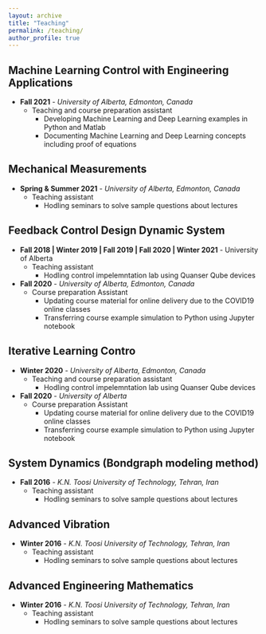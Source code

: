 ```yaml
---
layout: archive
title: "Teaching"
permalink: /teaching/
author_profile: true
---
```


## Machine Learning Control with Engineering Applications 
* **Fall 2021** - _University of Alberta, Edmonton, Canada_
    * Teaching and course preparation assistant
        * Developing Machine Learning and Deep Learning examples in Python and Matlab
        * Documenting Machine Learning and Deep Learning concepts including proof of equations

## Mechanical Measurements
* **Spring & Summer 2021** - _University of Alberta, Edmonton, Canada_
    * Teaching assistant
        * Hodling seminars to solve sample questions about lectures



## Feedback Control Design Dynamic System
* **Fall 2018 &#124; Winter 2019 &#124; Fall 2019 &#124; Fall 2020 &#124; Winter 2021** - University of Alberta
    * Teaching assistant
        * Hodling control impelemntation lab using Quanser Qube devices
* **Fall 2020** - _University of Alberta, Edmonton, Canada_
    * Course preparation Assistant
        * Updating course material for online delivery due to the COVID19 online classes
        * Transferring course example simulation to Python using Jupyter notebook


## Iterative Learning Contro
* **Winter 2020** - _University of Alberta, Edmonton, Canada_
    * Teaching and course preparation assistant 
        * Hodling control impelemntation lab using Quanser Qube devices
* **Fall 2020** - _University of Alberta_
    * Course preparation Assistant
        * Updating course material for online delivery due to the COVID19 online classes
        * Transferring course example simulation to Python using Jupyter notebook


## System Dynamics (Bondgraph modeling method)
* **Fall 2016** - _K.N. Toosi University of Technology, Tehran, Iran_
    * Teaching assistant 
        * Hodling seminars to solve sample questions about lectures

## Advanced Vibration
* **Winter 2016** - _K.N. Toosi University of Technology, Tehran, Iran_
    * Teaching assistant 
        * Hodling seminars to solve sample questions about lectures

## Advanced Engineering Mathematics
* **Winter 2016** - _K.N. Toosi University of Technology, Tehran, Iran_
    * Teaching assistant 
        * Hodling seminars to solve sample questions about lectures